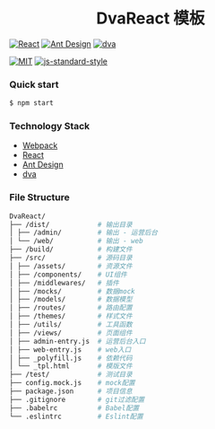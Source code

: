 <div align="center">
<h1>DvaReact 模板</h1>
</div>

[![React](https://img.shields.io/badge/react-^15.6.1-brightgreen.svg?style=flat-square)](https://github.com/facebook/react)
[![Ant Design](https://img.shields.io/badge/ant--design-^2.11.2-yellowgreen.svg?style=flat-square)](https://github.com/ant-design/ant-design)
[![dva](https://img.shields.io/badge/dva-^2.0.1-orange.svg?style=flat-square)](https://github.com/dvajs/dva)

[![MIT](https://img.shields.io/dub/l/vibe-d.svg?style=flat-square)](http://opensource.org/licenses/MIT)
[![js-standard-style](https://img.shields.io/badge/code%20style-standard-brightgreen.svg)](http://standardjs.com)

### Quick start

```bash
$ npm start 
```

### Technology Stack

* [Webpack](https://webpack.js.org/)
* [React](https://doc.react-china.org/)
* [Ant Design](https://ant.design/docs/react/introduce-cn)
* [dva](https://github.com/dvajs/dva)

### File Structure 

```bash
DvaReact/
├── /dist/            # 输出目录
│ ├── /admin/         # 输出 - 运营后台
│ └── /web/           # 输出 - web
├── /build/           # 构建文件
├── /src/             # 源码目录
│ ├── /assets/        # 资源文件
│ ├── /components/    # UI组件
│ ├── /middlewares/   # 插件
│ ├── /mocks/         # 数据mock
│ ├── /models/        # 数据模型
│ ├── /routes/        # 路由配置
│ ├── /themes/        # 样式文件
│ ├── /utils/         # 工具函数
│ ├── /views/         # 页面组件
│ ├── admin-entry.js  # 运营后台入口
│ ├── web-entry.js    # web入口
│ ├── _polyfill.js    # 依赖代码
│ └── _tpl.html       # 模版文件
├── /test/            # 测试目录
├── config.mock.js    # mock配置
├── package.json      # 项目信息
├── .gitignore        # git过滤配置
├── .babelrc          # Babel配置
└── .eslintrc         # Eslint配置
```
